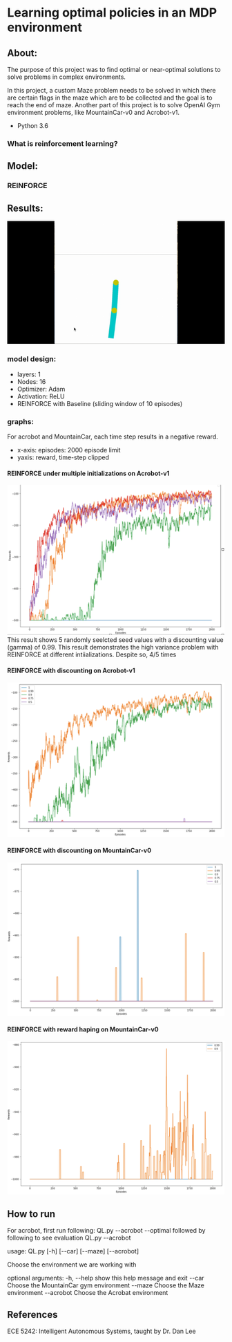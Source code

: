 # Learning optimal policies in an MDP environment

## About:
The purpose of this project was to find optimal or near-optimal solutions to solve problems in complex environments.

In this project, a custom Maze problem needs to be solved in which there are certain flags in the maze which are to be collected and the goal is to reach the end of maze. Another part of this project is to solve OpenAI Gym environment problems, like MountainCar-v0 and Acrobot-v1.

- Python 3.6

### What is reinforcement learning?

## Model:

### REINFORCE
## Results:
![Acrobot](./Results/Acrobot-reinforce.gif)

### model design:
- layers: 1
- Nodes: 16
- Optimizer: Adam
- Activation: ReLU
- REINFORCE with Baseline (sliding window of 10 episodes)

### graphs:
For acrobot and MountainCar, each time step  results in a negative reward.
- x-axis: episodes: 2000 episode limit
- yaxis: reward, time-step clipped
#### REINFORCE under multiple initializations on Acrobot-v1
![Acrobot 5 seeds](./Results/acrobot_MAverage.png)
This result shows 5 randomly seelcted seed values with a discounting value (gamma) of 0.99. This result demonstrates the high variance problem with REINFORCE at different intiializations. Despite so, 4/5 times
#### REINFORCE with discounting on Acrobot-v1
![Acrobot discounting test](./Results/acrobot_MAverage_discounting.png)
#### REINFORCE with discounting on MountainCar-v0
![MountainCar 5 seeds](./Results/mountaincar_MAverage.png)
#### REINFORCE with reward haping on MountainCar-v0
![MountainCar reward shaping](./Results/mountaincar_MAverage_RShaping.png)

## How to run
For acrobot, first run following:
QL.py --acrobot --optimal
followed by following to see evaluation
QL.py --acrobot

usage: QL.py [-h] [--car] [--maze] [--acrobot]

Choose the environment we are working with

optional arguments:
  -h, --help  show this help message and exit
  --car       Choose the MountainCar gym environment
  --maze      Choose the Maze environment
  --acrobot   Choose the Acrobat environment
## References
ECE 5242: Intelligent Autonomous Systems, taught by Dr. Dan Lee
